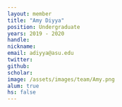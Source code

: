 ```yaml
---
layout: member
title: "Amy Diyya"
position: Undergraduate
years: 2019 - 2020
handle: 
nickname: 
email: adiyya@asu.edu 
twitter: 
github: 
scholar: 
image: /assets/images/team/Amy.png
alum: true
hs: false
---
```

